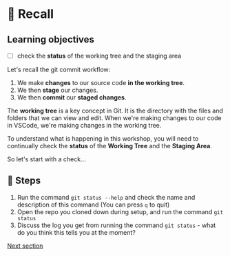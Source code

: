 
# 📲 Recall

## Learning objectives

- [ ] check the **status** of the working tree and the staging area

Let's recall the git commit workflow:

1. We make **changes** to our source code **in the working tree**.
2. We then **stage** our changes.
3. We then **commit** our **staged changes**.

The **working tree** is a key concept in Git.
It is the directory with the files and folders that we can view and edit.
When we're making changes to our code in VSCode, we're making changes in the working tree.

To understand what is happening in this workshop, you will need to continually check the **status** of the **Working Tree** and the **Staging Area**.

So let's start with a check...

## 👣 Steps

1. Run the command `git status --help` and check the name and description of this command (You can press `q` to quit)
2. Open the repo you cloned down during setup, and run the command `git status`
3. Discuss the log you get from running the command `git status` - what do you think this tells you at the moment?


[Next section](./staging.md)
